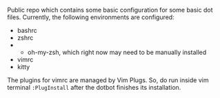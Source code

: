 Public repo which contains some basic configuration for some basic dot files.
Currently, the following environments are configured:
- bashrc
- zshrc
- - oh-my-zsh, which right now may need to be manually installed
- vimrc
- kitty

The plugins for vimrc are managed by Vim Plugs. So, do run inside vim terminal `:PlugInstall` after the dotbot finishes its installation.
